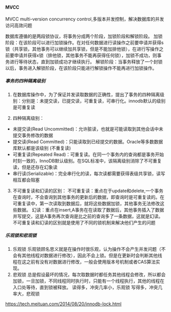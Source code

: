 #### MVCC
MVCC multi-version concurrency control,多版本并发控制，解决数据库的并发访问高效问题

数据库遵循的是两段锁协议，将事务分成两个阶段，加锁阶段和解锁阶段。
加锁阶段：在该阶段可以进行加锁操作。在对任何数据进行读操作之前要申请并获得s锁（共享锁，其他事务可以继续加共享锁，但是不能加排他锁），在进行写操作之前要申请并获得x锁（排他锁，其他事务不能再获得任何锁），加锁不成功，则事务进行等待状态，直到加锁成功才继续执行。
解锁阶段：当事务释放了一个封锁以后，事务进入解锁阶段，在该阶段只能进行解锁操作不能再进行加锁操作。

##### 事务的四种隔离级别
1. 在数据库操作中，为了保证并发读取数据的正确性，提出了事务的四种隔离级别：分别是：未提交读，已提交读，可重复读，可串行化。innodb默认的级别是可重复读

2. 四种隔离级别：
- 未提交读(Read Uncommitted)：允许脏读，也就是可能读取到其他会话中未提交事务修改的数据
- 提交读(Read Committed)：只能读取到已经提交的数据。Oracle等多数数据库默认都是该级别 (不重复读)
- 可重复读(Repeated Read)：可重复读。在同一个事务内的查询都是事务开始时刻一致的，InnoDB默认级别。在SQL标准中，该隔离级别消除了不可重复读，但是还存在幻象读
- 串行读(Serializable)：完全串行化的读，每次读都需要获得表级共享锁，读写相互都会阻塞

3. 不可重复读和幻读的区别：
不可重复读：重点在于update和delete,一个事务在查询时，不会查询到其他事务的更新后的数据，即查询时是可重复读的。在可重复读中，第一次读取到数据后，就将这些数据加锁，其他事务无法修改这些数据。
幻读：重点在insert,A事务在在读取了数据后，其他事务插入了数据并写提交，这是A事务再次查询是比之前的查询多了一条数据，这就是幻读。
不可重复读和幻读的区别就是使用了不同的锁机制来解决他们产生的问题

##### 乐观锁和悲观锁
1. 乐观锁
乐观锁顾名思义就是在操作时很乐观，认为操作不会产生并发问题（不会有其他线程对数据进行修改），因此不会上锁。但是在更新时会判断其他线程在这之前有没有对数据进行修改，一般会使用版本号机制或者CAS算法实现。
2. 悲观锁
总是假设最坏的情况，每次取数据时都任务其他线程会修改，所以都会加锁，一旦加锁，不同线程同时执行时，只能有一个线程执行，其他的线程在入口处等待，直到锁被释放。
读得多，冲突几率小，乐观锁
写得多，冲突几率大，悲观锁


https://tech.meituan.com/2014/08/20/innodb-lock.html
